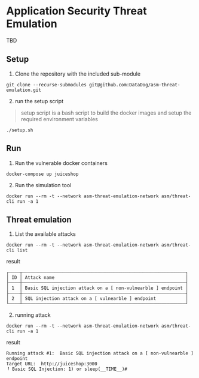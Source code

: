 # Application Security Threat Emulation 
TBD



## Setup

1. Clone the repository with the included sub-module

```
git clone --recurse-submodules git@github.com:DataDog/asm-threat-emulation.git
```


2. run the setup script
> setup script is a bash script to build the docker images and setup the required environment variables

```
./setup.sh
```



## Run

1. Run the vulnerable docker containers

```
docker-compose up juiceshop
```

2. Run the simulation tool

```
docker run --rm -t --network asm-threat-emulation-network asm/threat-cli run -a 1
```



## Threat emulation

1. List the available attacks

```
docker run --rm -t --network asm-threat-emulation-network asm/threat-cli list
```

result
```
┌────┬─────────────────────────────────────────────────────────────┐
│ ID │ Attack name                                                 │
├────┼─────────────────────────────────────────────────────────────┤
│ 1  │ Basic SQL injection attack on a [ non-vulnearble ] endpoint │
├────┼─────────────────────────────────────────────────────────────┤
│ 2  │ SQL injection attack on a [ vulnearble ] endpoint           │
└────┴─────────────────────────────────────────────────────────────┘
```

2. running attack

```
docker run --rm -t --network asm-threat-emulation-network asm/threat-cli run -a 1
```

result
```
Running attack #1:  Basic SQL injection attack on a [ non-vulnearble ] endpoint
Target URL:  http://juiceshop:3000
⠸ Basic SQL Injection: 1) or sleep(__TIME__)#
```
